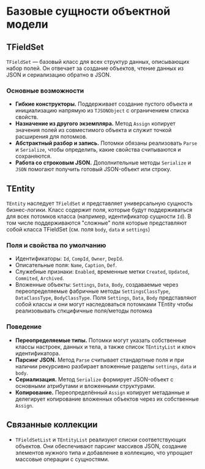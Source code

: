 # Базовые сущности объектной модели

## TFieldSet

`TFieldSet` — базовый класс для всех структур данных, описывающих набор полей. Он отвечает за создание объектов, чтение данных из JSON и сериализацию обратно в JSON.

### Основные возможности

- **Гибкие конструкторы.** Поддерживает создание пустого объекта и инициализацию напрямую из `TJSONObject` с ограничением списка свойств.
- **Назначение из другого экземпляра.** Метод `Assign` копирует значения полей из совместимого объекта и служит точкой расширения для потомков.
- **Абстрактный разбор и запись.** Потомки обязаны реализовать `Parse` и `Serialize`, чтобы определить, какие свойства считываются и сохраняются.
- **Работа со строковым JSON.** Дополнительные методы `Serialize` и `JSON` помогают получить готовый JSON-объект или строку.

## TEntity

`TEntity` наследует `TFieldSet` и представляет универсальную сущность бизнес-логики. Класс содержит поля, которые будут поддерживаться для всех потомков класса (например, идентификатор сущности `Id`). В том числе поддерживаются "сложные" поля которые представляют собой класса TFieldSet (см. поля `body`, `data` и `settings`)

### Поля и свойства по умолчанию

- Идентификаторы: `Id`, `CompId`, `Owner`, `DepId`.
- Описательные поля: `Name`, `Caption`, `Def`.
- Служебные признаки: `Enabled`, временные метки `Created`, `Updated`, `Commited`, `Archived`.
- Вложенные объекты: `Settings`, `Data`, `Body`, создаваемые через переопределяемые фабричные методы `SettingsClassType`, `DataClassType`, `BodyClassType`. Поля `Settings`, `Data`, `Body` представляют собой классы и они могут наследоваться потомками TEntity чтобы реализовывать спкцифичные поля/методы потомка

### Поведение

- **Переопределяемые типы.** Потомки могут указать собственные классы настроек, данных и тела, а также список `TEntityList` и ключ идентификатора.
- **Парсинг JSON.** Метод `Parse` считывает стандартные поля и при наличии рекурсивно разбирает вложенные разделы `settings`, `data` и `body`.
- **Сериализация.** Метод `Serialize` формирует JSON-объект с основными атрибутами и вложенными структурами.
- **Копирование.** Переопределённый `Assign` копирует метаданные и делегирует копирование вложенных объектов через их собственные `Assign`.

## Связанные коллекции

- `TFieldSetList` и `TEntityList` реализуют списки соответствующих объектов. Они обеспечивают парсинг массивов JSON, создание элементов нужного типа и добавление в коллекцию, что упрощает массовые операции с сущностями.
